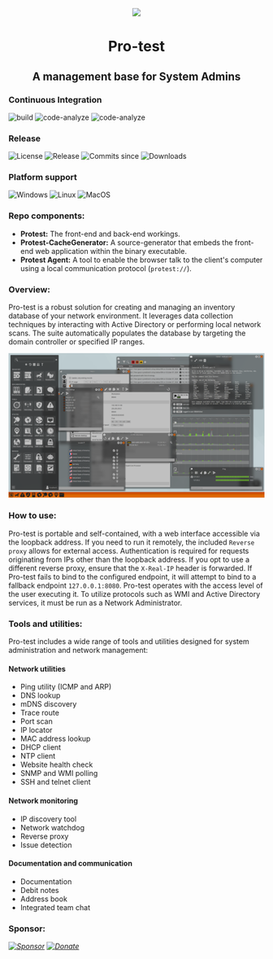<p align="center"><img src="https://raw.githubusercontent.com/openprotest/protest/master/Protest/protest.png" /></p>
<h1 align="center">Pro-test</h1>
<h2 align="center">A management base for System Admins</h2>

### Continuous Integration
![build](https://img.shields.io/github/actions/workflow/status/openprotest/protest/dotnet.yml?label=Build&style=for-the-badge)
![code-analyze](https://img.shields.io/github/actions/workflow/status/openprotest/protest/codeql.yml?label=Analyze%20Back-end&style=for-the-badge)
![code-analyze](https://img.shields.io/github/actions/workflow/status/openprotest/protest/codeql-front.yml?label=Analyze%20Front-end&style=for-the-badge)

### Release
![License](https://img.shields.io/github/license/openprotest/protest?style=for-the-badge)
![Release](https://img.shields.io/github/release/openprotest/protest?style=for-the-badge)
![Commits since](https://img.shields.io/github/commits-since/openprotest/protest/latest?style=for-the-badge)
![Downloads](https://img.shields.io/github/downloads/openprotest/protest/total?style=for-the-badge)

### Platform support
![Windows](https://img.shields.io/badge/Windows-0078D6?logo=windows&style=for-the-badge)
![Linux](https://img.shields.io/badge/Linux-FCC624?logo=linux&logoColor=222&style=for-the-badge)
![MacOS](https://shields.io/badge/Mac%20OS-ccc?logo=Apple&logoColor=222&style=for-the-badge)

### Repo components:
  - **Protest:** The front-end and back-end workings.
  - **Protest-CacheGenerator:** A source-generator that embeds the front-end web application within the binary executable.
  - **Protest Agent:** A tool to enable the browser talk to the client's computer using a local communication protocol (`protest://`).

### Overview:
Pro-test is a robust solution for creating and managing an inventory database of your network environment.
It leverages data collection techniques by interacting with Active Directory or performing local network scans.
The suite automatically populates the database by targeting the domain controller or specified IP ranges.

<p align="center"><img src="https://raw.githubusercontent.com/openprotest/openprotest.github.io/refs/heads/main/screenshot.png" /></p>

### How to use:
Pro-test is portable and self-contained, with a web interface accessible via the loopback address.
If you need to run it remotely, the included `Reverse proxy` allows for external access.
Authentication is required for requests originating from IPs other than the loopback address.
If you opt to use a different reverse proxy, ensure that the `X-Real-IP` header is forwarded.
If Pro-test fails to bind to the configured endpoint, it will attempt to bind to a fallback endpoint `127.0.0.1:8080`.
Pro-test operates with the access level of the user executing it. To utilize protocols such as WMI and Active Directory services, it must be run as a Network Administrator.

### Tools and utilities:
Pro-test includes a wide range of tools and utilities designed for system administration and network management:

#### **Network utilities**
- Ping utility (ICMP and ARP)
- DNS lookup
- mDNS discovery
- Trace route
- Port scan
- IP locator
- MAC address lookup
- DHCP client
- NTP client
- Website health check
- SNMP and WMI polling
- SSH and telnet client

#### **Network monitoring**
- IP discovery tool
- Network watchdog
- Reverse proxy
- Issue detection

#### **Documentation and communication**
- Documentation
- Debit notes
- Address book
- Integrated team chat

### Sponsor:
*[![Sponsor](https://img.shields.io/badge/Sponsor%20on%20GitHub-374046?style=for-the-badge&logo=github)](https://github.com/sponsors/veniware)*
*[![Donate](https://img.shields.io/badge/Donate-00457C?style=for-the-badge&logo=paypal)](https://www.paypal.com/paypalme/veniware)*
